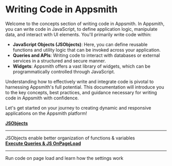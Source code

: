 # Writing Code in Appsmith

Welcome to the concepts section of writing code in Appsmith. In Appsmith, you can write code in JavaScript, to define application logic, manipulate data, and interact with UI elements. You'll primarily write code within:

- **JavaScript Objects (JSObjects)**: Here, you can define reusable functions and utility logic that can be invoked across your application.
- **Queries and APIs**: Writing code to interact with databases or external services in a structured and secure manner.
- **Widgets**: Appsmith offers a vast library of widgets, which can be programmatically controlled through JavaScript.

Understanding how to effectively write and integrate code is pivotal to harnessing Appsmith's full potential. This documentation will introduce you to the key concepts, best practices, and guidance necessary for writing code in Appsmith with confidence.

Let's get started on your journey to creating dynamic and responsive applications on the Appsmith platform!

<div class="containerGridSampleApp">
  <div class="containerColumnSampleApp columnGrid column-one">
        <div class="containerCol">
            <a href="/write-code/concepts/JSObjects"><strong>JSObjects</strong>
            </a>
        </div> <hr/>
        <div class="containerDescription">JSObjects enable better organization of functions & variables</div>
    </div>
    <div class="containerColumnSampleApp columnGrid column-two">
        <div class="containerCol">
           <a href="/write-code/concepts/execute-onpageload"><strong>Execute Queries & JS OnPageLoad</strong></a>
        </div><hr/>
        <div class="containerDescription">Run code on page load and learn how the settings work</div>
    </div>
</div>
